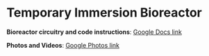 # Temporary Immersion Bioreactor

**Bioreactor circuitry and code instructions**: [Google Docs link](https://docs.google.com/document/d/1eFGHNYcCwDcwbPrd09a7AQx_5VXZiTRYb7Jq9ZDGCpA/edit?usp=sharing)

**Photos and Videos**: [Google Photos link](https://photos.app.goo.gl/6ngy7DwCwPjk1CvY6)
